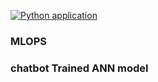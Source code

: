﻿[![Python application ](https://img.shields.io/github/stars/MuhammadSaad991/MLOPS?label=Python%20Application&style=flat-square)](https://github.com/MuhammadSaad991/MLOPS/blob/main/.github/workflows/python-app.yml)
 
 
 ### MLOPS
### chatbot Trained ANN model
